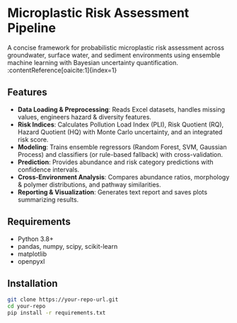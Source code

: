 # Microplastic Risk Assessment Pipeline

A concise framework for probabilistic microplastic risk assessment across groundwater, surface water, and sediment environments using ensemble machine learning with Bayesian uncertainty quantification. :contentReference[oaicite:1]{index=1}

## Features
- **Data Loading & Preprocessing**: Reads Excel datasets, handles missing values, engineers hazard & diversity features.
- **Risk Indices**: Calculates Pollution Load Index (PLI), Risk Quotient (RQ), Hazard Quotient (HQ) with Monte Carlo uncertainty, and an integrated risk score.
- **Modeling**: Trains ensemble regressors (Random Forest, SVM, Gaussian Process) and classifiers (or rule-based fallback) with cross-validation.
- **Prediction**: Provides abundance and risk category predictions with confidence intervals.
- **Cross-Environment Analysis**: Compares abundance ratios, morphology & polymer distributions, and pathway similarities.
- **Reporting & Visualization**: Generates text report and saves plots summarizing results.

## Requirements
- Python 3.8+
- pandas, numpy, scipy, scikit-learn
- matplotlib
- openpyxl

## Installation
```bash
git clone https://your-repo-url.git
cd your-repo
pip install -r requirements.txt